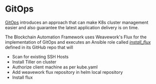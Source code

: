 # **GitOps** 

[GitOps](https://www.weave.works/technologies/gitops/) introduces an approach that can make K8s cluster management easier and also guarantee the latest application delivery is on time.

The Blockchain Automation Framework uses Weavework's Flux for the implementation of GitOps and executes an Ansible role called [*install_flux*](https://github.com/hyperledger-labs/blockchain-automation-framework/tree/master/platforms/shared/configuration/roles) defined in its GitHub repo that will

* Scan for existing SSH Hosts
* Install Tiller on cluster
* Authorize client machine as per kube.yaml
* Add weavework flux repository in helm local repository
* Install flux
